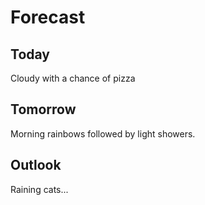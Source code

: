# Forecast
## Today
Cloudy with a chance of pizza
## Tomorrow
Morning rainbows followed by light showers.
## Outlook
Raining cats...